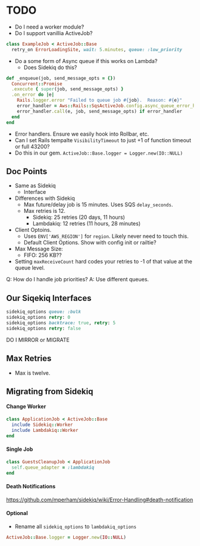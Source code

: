 
# TODO

* Do I need a worker module?
* Do I support vanillia ActiveJob?

```ruby
class ExampleJob < ActiveJob::Base
  retry_on ErrorLoadingSite, wait: 5.minutes, queue: :low_priority
```

* Do a some form of Async queue if this works on Lambda?
  - Does Sidekiq do this?

```ruby
def _enqueue(job, send_message_opts = {})
  Concurrent::Promise
  .execute { super(job, send_message_opts) }
  .on_error do |e|
    Rails.logger.error "Failed to queue job #{job}.  Reason: #{e}"
    error_handler = Aws::Rails::SqsActiveJob.config.async_queue_error_handler
    error_handler.call(e, job, send_message_opts) if error_handler
  end
end
```

* Error handlers. Ensure we easily hook into Rollbar, etc.
* Can I set Rails tempalte `VisibilityTimeout` to just +1 of function timeout or full 43200?
* Do this in our gem. `ActiveJob::Base.logger = Logger.new(IO::NULL)`

## Doc Points

* Same as Sidekiq
  - Interface
* Differences with Sidekiq
  - Max future/delay job is 15 minutes. Uses SQS `delay_seconds`.
  - Max retries is 12.
    * Sidekiq:    25 retries (20 days, 11 hours)
    * Lambdakiq:  12 retries (11 hours, 28 minutes)
* Client Optoins.
  - Uses `ENV['AWS_REGION']` for `region`. Likely never need to touch this.
  - Default Client Options. Show with config init or railtie?
* Max Message Size:
  - FIFO: 256 KB??
* Setting `maxReceiveCount` hard codes your retries to -1 of that value at the queue level.

Q: How do I handle job priorities?
A: Use different queues.


## Our Siqekiq Interfaces

```ruby
sidekiq_options queue: :bulk
sidekiq_options retry: 0
sidekiq_options backtrace: true, retry: 5
sidekiq_options retry: false
```

DO I MIRROR or MIGRATE

## Max Retries

* Max is twelve.

## Migrating from Sidekiq

#### Change Worker

```ruby
class ApplicationJob < ActiveJob::Base
  include Sidekiq::Worker
  include Lambdakiq::Worker
end
```

#### Single Job

```ruby
class GuestsCleanupJob < ApplicationJob
  self.queue_adapter = :lambdakiq
end
```

#### Death Notifications

https://github.com/mperham/sidekiq/wiki/Error-Handling#death-notification


#### Optional

* Rename all `sidekiq_options` to `lambdakiq_options`

```ruby
ActiveJob::Base.logger = Logger.new(IO::NULL)
```
